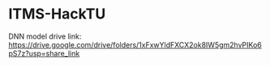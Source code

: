 # ITMS-HackTU
DNN model drive link: https://drive.google.com/drive/folders/1xFxwYldFXCX2ok8IW5gm2hvPIKo6pS7z?usp=share_link
